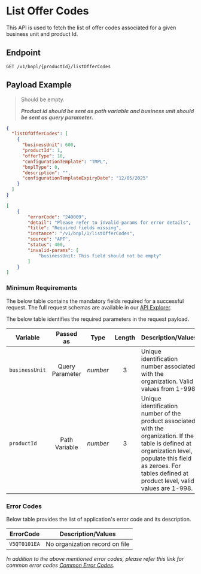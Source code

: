 # List Offer Codes

This API is used to fetch the list of offer codes associated for a given business unit and product Id.

## Endpoint

`GET /v1/bnpl/{productId}/listOfferCodes`

## Payload Example

<!--
type: tab
titles: Request, Response, Error
-->

>Should be empty.
>
>***Product id should be sent as path variable and business unit should be sent as query parameter.***

<!--
type: tab
-->

```json
{
  "listOfOfferCodes": [
    {
      "businessUnit": 600,
      "productId": 1,
      "offerType": 10,
      "configurationTemplate": "TMPL",
      "bnplType": 0,
      "description": "",
      "configurationTemplateExpiryDate": "12/05/2025"
    }
  ]
}
```

<!--
type: tab
-->

```json
[
    {
        "errorCode": "240009",
        "detail": "Please refer to invalid-params for error details",
        "title": "Required fields missing",
        "instance": "/v1/bnpl/1/listOfferCodes",
        "source": "APT",
        "status": 400,
        "invalid-params": [
            "businessUnit: This field should not be empty"
        ]
    }
]
```

<!-- type: tab-end -->

### Minimum Requirements

The below table contains the mandatory fields required for a successful request. The full request schemas are available in our [API Explorer](../api/?type=get&path=/v1/bnpl/{productId}/listOfferCodes).

The below table identifies the required parameters in the request payload.

| Variable | Passed as | Type | Length | Description/Values |
| -------- | :-------: | :--: | :------------: | ------------------ |
| `businessUnit` | Query Parameter | *number* | 3 | Unique identification number associated with the organization. Valid values from 1-998. |
| `productId` | Path Variable | *number* | 3 | Unique identification number of the product associated with the organization. If the table is defined at organization level, populate this field as zeroes. For tables defined at product level, valid values are 1-998. |

### Error Codes

Below table provides the list of application's error code and its description.

| ErrorCode |  Description/Values |
| --------  | ------------------ |
| `V5QT0101EA` | No organization record on file |

*In addition to the above mentioned error codes, please refer this link for common error codes [Common Error Codes](?path=docs/Common_Error_Code.md).*
